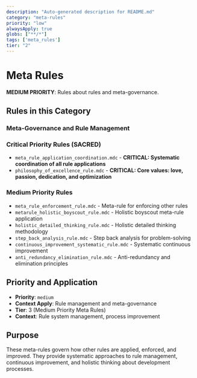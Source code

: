 ```yaml
---
description: "Auto-generated description for README.md"
category: "meta-rules"
priority: "low"
alwaysApply: true
globs: ["**/*"]
tags: ['meta_rules']
tier: "2"
---
```


# Meta Rules

**MEDIUM PRIORITY**: Rules about rules and meta-governance.

## Rules in this Category

### **Meta-Governance and Rule Management**
### **Critical Priority Rules (SACRED)**
- `meta_rule_application_coordination.mdc` - **CRITICAL: Systematic coordination of all rule applications**
- `philosophy_of_excellence_rule.mdc` - **CRITICAL: Core values: love, passion, dedication, and optimization**

### **Medium Priority Rules**
- `meta_rule_enforcement_rule.mdc` - Meta-rule for enforcing other rules
- `metarule_holistic_boyscout_rule.mdc` - Holistic boyscout meta-rule application
- `holistic_detailed_thinking_rule.mdc` - Holistic detailed thinking methodology
- `step_back_analysis_rule.mdc` - Step back analysis for problem-solving
- `continuous_improvement_systematic_rule.mdc` - Systematic continuous improvement
- `anti_redundancy_elimination_rule.mdc` - Anti-redundancy and elimination principles

## Priority and Application

- **Priority**: `medium`
- **Context Apply**: Rule management and meta-governance
- **Tier**: 3 (Medium Priority Meta Rules)
- **Context**: Rule system management, process improvement

## Purpose

These meta-rules govern how other rules are applied, enforced, and improved. They provide systematic approaches to rule management, continuous improvement, and holistic thinking about development processes.
